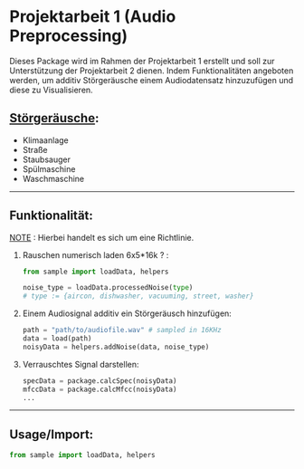 # Projektarbeit 1 (Audio Preprocessing)

Dieses Package wird im Rahmen der Projektarbeit 1 erstellt und soll zur Unterstützung der Projektarbeit 2 dienen. Indem
Funktionalitäten angeboten werden, um additiv Störgeräusche einem Audiodatensatz hinzuzufügen und diese zu
Visualisieren.

## [Störgeräusche](noise_data/README.md):

* Klimaanlage
* Straße
* Staubsauger
* Spülmaschine
* Waschmaschine

---

## Funktionalität:

<u>NOTE</u> : Hierbei handelt es sich um eine Richtlinie. 

1. Rauschen numerisch laden 6x5*16k ? :
   ```python
   from sample import loadData, helpers
   
   noise_type = loadData.processedNoise(type)
   # type := {aircon, dishwasher, vacuuming, street, washer}
   ```
2. Einem Audiosignal additiv ein Störgeräusch hinzufügen:
   ```python
   path = "path/to/audiofile.wav" # sampled in 16KHz
   data = load(path)
   noisyData = helpers.addNoise(data, noise_type)
   ```
3. Verrauschtes Signal darstellen:
   ```python
   specData = package.calcSpec(noisyData)
   mfccData = package.calcMfcc(noisyData)
   ...
   ```

---

## Usage/Import:

```python
from sample import loadData, helpers
```
